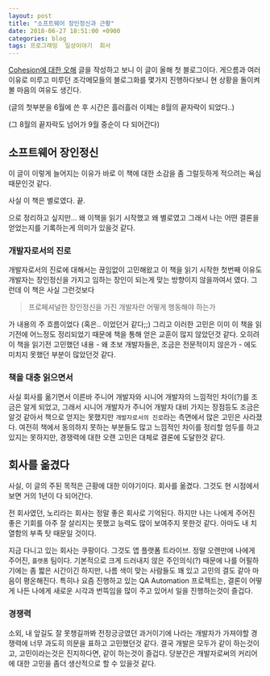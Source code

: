 ```yaml
---
layout: post
title: "소프트웨어 장인정신과 근황"
date: 2018-06-27 18:51:00 +0900
categories: blog
tags: 프로그래밍  일상이야기  회사
---
```


[Cohesion에 대한 오해](/blog/2018/05/16/cohesion에-대한-오해.html) 글을 작성하고 보니 이 글이 올해 첫 블로그이다. 게으름과 여러 이유로 미루고 미루던 조각메모들의 블로그화를 몇가지 진행하다보니 현 상황을 돌이켜볼 마음의 여유도 생긴다.

(글의 첫부분을 6월에 쓴 후 시간은 흘러흘러 이제는 8월의 끝자락이 되었다..)

(그 8월의 끝자락도 넘어가 9월 중순이 다 되어간다)

## 소프트웨어 장인정신

이 글이 이렇게 늘어지는 이유가 바로 이 책에 대한 소감을 좀 그럴듯하게 적으려는 욕심때문인것 같다.

사실 이 책은 별로였다. 끝.

으로 정리하고 싶지만... 왜 이책을 읽기 시작했고 왜 별로였고 그래서 나는 어떤 결론을 얻었는지를 기록하는게 의미가 있을것 같다.

### 개발자로서의 진로
개발자로서의 진로에 대해서는 끊임없이 고민해왔고 이 책을 읽기 시작한 첫번째 이유도 개발자는 장인정신을 가지고 임하는 장인이 되는게 맞는 방향이지 않을까여서 였다. 그런데 이 책은 사실 그런것보다

> 프로페셔널한 장인정신을 가진 개발자란 어떻게 행동해야 하는가

가 내용의 주 흐름이었다 (혹은.. 이었던거 같다;;) 그리고 이러한 고민은 이미 이 책을 읽기전에 어느정도 정리되었기 때문에 책을 통해 얻은 교훈이 많지 않았던것 같다. 오히려 이 책을 읽기전 고민했던 내용 - 왜 초보 개발자들은, 조금은 전문적이지 않은가 - 에도 미치지 못했던 부분이 많았던것 같다.

### 책을 대충 읽으면서
사실 회사를 옮기면서 이른바 주니어 개발자와 시니어 개발자의 느낌적인 차이(?)를 조금은 알게 되었고, 그래서 시니어 개발자가 주니어 개발자 대비 가지는 장점등도 조금은 알것 같아서 책으로 얻지는 못했지만 ``개발자로서의 진로``라는 측면에서 많은 고민은 사라졌다. 여전히 책에서 동의하지 못하는 부분들도 많고 느낌적인 차이를 정리할 엄두를 하고 있지는 못하지만, 경쟁력에 대한 오랜 고민은 대체로 결론에 도달한것 같다.

## 회사를 옮겼다

사실, 이 글의 주된 목적은 근황에 대한 이야기이다. 회사를 옮겼다. 그것도 현 시점에서 보면 거의 1년이 다 되어간다.

전 회사였던, 노리라는 회사는 정말 좋은 회사로 기억된다. 하지만 나는 나에게 주어진 좋은 기회를 아주 잘 살리지는 못했고 능력도 많이 보여주지 못한것 같다. 아마도 내 치열함의 부족 탓 때문일 것이다.

지금 다니고 있는 회사는 쿠팡이다. 그것도 앱 플랫폼 트라이브. 정말 오랜만에 나에게 주어진, ``플랫폼`` 팀이다. 기본적으로 크게 드러내지 않은 주인의식(?) 때문에 나를 어필하기에는 좀 짧은 시간이긴 하지만, 나름 색이 맞는 사람들도 꽤 있고 고민의 결도 같아 마음이 평온해진다. 특히나 요즘 진행하고 있는 QA Automation 프로젝트는, 결론이 어떻게 나든 나에게 새로운 시각과 번뜩임을 많이 주고 있어서 일을 진행하는것이 즐겁다.

### 경쟁력
소외, 내 앞길도 잘 못챙길까봐 전정긍긍였던 과거이기에 나라는 개발자가 가져야할 경쟁력에 너무 과도히 의문을 표하고 고민했던것 같다. 결국 개발은 모두가 같이 하는것이고, 고민이라는것은 진지하다면, 같이 하는것이 즐겁다. 당분간은 개발자로써의 커리어에 대한 고민을 좀더 생산적으로 할 수 있을것 같다.


